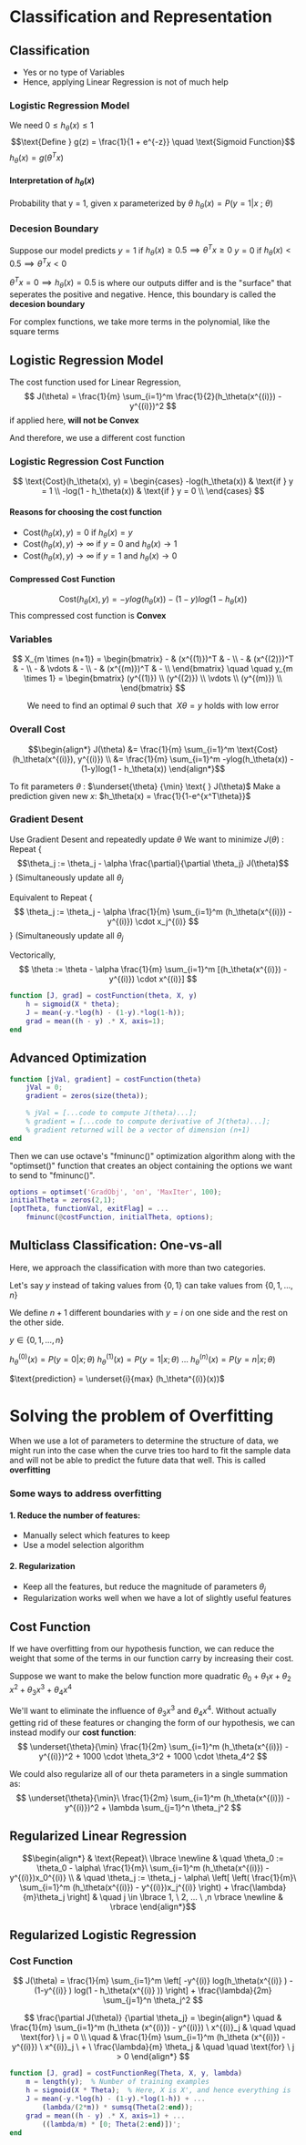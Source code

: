 
# Classification and Representation

## Classification
* Yes or no type of Variables
* Hence, applying Linear Regression is not of much help

### Logistic Regression Model
We need $0 \leq h_\theta(x) \leq 1$
$$\text{Define } g(z) = \frac{1}{1 + e^{-z}} \quad \text{Sigmoid Function}$$
$h_\theta(x) = g(\theta^Tx)$

#### Interpretation of $h_\theta(x)$
Probability that y = 1, given x parameterized by $\theta$
$h_\theta(x) = P(y=1 | x \ ; \ \theta)$

### Decesion Boundary
Suppose our model predicts
$y = 1$ if $h_\theta(x) \geq 0.5 \implies \theta^T x \geq 0$ 
$y = 0$ if $h_\theta(x) < 0.5 \implies \theta^T x < 0$

$\theta^T x = 0 \implies h_\theta(x) = 0.5$ is where our outputs differ
and is the "surface" that seperates the positive and negative. 
Hence, this boundary is called the **decesion boundary**

For complex functions, we take more terms in the polynomial, like the square terms


## Logistic Regression Model

The cost function used for Linear Regression,
$$
J(\theta) = \frac{1}{m} \sum_{i=1}^m \frac{1}{2}(h_\theta(x^{(i)}) - y^{(i)})^2
$$ if applied here, **will not be Convex**

And therefore, we use a different cost function

### Logistic Regression Cost Function
$$
\text{Cost}(h_\theta(x), y) = 
\begin{cases}
	-log(h_\theta(x)) & \text{if } y = 1 \\
	-log(1 - h_\theta(x)) & \text{if } y = 0 \\
\end{cases}
$$

#### Reasons for choosing the cost function
* $\text{Cost}(h_\theta(x), y) = 0 \text{ if } h_\theta(x) = y$
* $\text{Cost}(h_\theta(x), y) \to \infty \text{ if } y=0 \text{ and } h_\theta(x) \to 1$
* $\text{Cost}(h_\theta(x), y) \to \infty \text{ if } y=1 \text{ and } h_\theta(x) \to 0$

#### Compressed Cost Function
$$\text{Cost}(h_\theta(x), y) =
-ylog(h_\theta(x)) - (1-y)log(1 - h_\theta(x))$$
This compressed cost function is **Convex**

### Variables
$$
X_{m \times (n+1)} = 
\begin{bmatrix}
	- & (x^{(1)})^T & - \\
	- & (x^{(2)})^T & - \\
	- & \vdots & - \\
	- & (x^{(m)})^T & - \\
\end{bmatrix} 
\quad \quad
y_{m \times 1} = 
\begin{bmatrix}
	(y^{(1)}) \\
	(y^{(2)}) \\
	\vdots \\
	(y^{(m)}) \\
\end{bmatrix} 
$$

$$
\text{We need to find an optimal } \theta \text{ such that} \ \ 
X\theta = y \text{ holds with low error}
$$

### Overall Cost

$$\begin{align*}
	J(\theta)
	&= \frac{1}{m} \sum_{i=1}^m
		\text{Cost}(h_\theta(x^{(i)}), y^{(i)}) \\
	&= \frac{1}{m} \sum_{i=1}^m
		-ylog(h_\theta(x)) - (1-y)log(1 - h_\theta(x))
\end{align*}$$

To fit parameters $\theta$ : $\underset{\theta} {\min} \text{ } J(\theta)$
Make a prediction given new $x$: $h_\theta(x) = \frac{1}{1-e^{x^T\theta}}$


### Gradient Desent
Use Gradient Desent and repeatedly update $\theta$
We want to minimize $J(\theta)$ :
Repeat $\{$
$$\theta_j := \theta_j - \alpha \frac{\partial}{\partial \theta_j} J(\theta)$$ 
$\}$ (Simultaneously update all $\theta_j$

Equivalent to 
Repeat $\{$
$$
\theta_j := \theta_j - \alpha 
\frac{1}{m} \sum_{i=1}^m (h_\theta(x^{(i)}) - y^{(i)}) \cdot x_j^{(i)}
$$ $\}$ (Simultaneously update all $\theta_j$

Vectorically,
$$
\theta := \theta - \alpha 
\frac{1}{m} \sum_{i=1}^m [(h_\theta(x^{(i)}) - y^{(i)}) \cdot x^{(i)}]
$$


```matlab
function [J, grad] = costFunction(theta, X, y)
	h = sigmoid(X * theta);
	J = mean(-y.*log(h) - (1-y).*log(1-h));
	grad = mean((h - y) .* X, axis=1);
end
```

## Advanced Optimization
```matlab
function [jVal, gradient] = costFunction(theta)
	jVal = 0;
	gradient = zeros(size(theta));
	
	% jVal = [...code to compute J(theta)...];
	% gradient = [...code to compute derivative of J(theta)...];
	% gradient returned will be a vector of dimension (n+1) 
end
```

Then we can use octave's "fminunc()" optimization algorithm along with the "optimset()" function that creates an object containing the options we want to send to "fminunc()".

```matlab
options = optimset('GradObj', 'on', 'MaxIter', 100);
initialTheta = zeros(2,1);
[optTheta, functionVal, exitFlag] = ...
	fminunc(@costFunction, initialTheta, options);
```

## Multiclass Classification: One-vs-all
Here, we approach the classification with more than two categories. 

Let's say $y$ instead of taking values from $\{0, 1\}$ can take values from $\{0, 1, \dots , n\}$

We define $n+1$ different boundaries with $y=i$ on one side and the rest on the other side. 

$y \in \{0, 1, \dots, n \}$

$h_\theta^{(0)}(x) = P(y=0|x; \theta)$
$h_\theta^{(1)}(x) = P(y=1|x; \theta)$
$\dots$
$h_\theta^{(n)}(x) = P(y=n|x; \theta)$

$\text{prediction} = \underset{i}{max} (h_\theta^{(i)}(x))$


# Solving the problem of Overfitting
When we use a lot of parameters to determine the structure of data, we might run into the case when the curve tries too hard to fit the sample data and will not be able to predict the future data that well. This is called **overfitting**

### Some ways to address overfitting

#### 1. Reduce the number of features:
-   Manually select which features to keep
-   Use a model selection algorithm
    

#### 2. Regularization
-   Keep all the features, but reduce the magnitude of parameters $\theta_j​$
-   Regularization works well when we have a lot of slightly useful features

## Cost Function

If we have overfitting from our hypothesis function, we can reduce the weight that some of the terms in our function carry by increasing their cost.

Suppose we want to make the below function more quadratic
$\theta_0​+\theta_1​x+\theta_2 ​x^2+\theta_3 ​x^3+\theta_4​ x^4$

We'll want to eliminate the influence of $\theta_3x^3$ and $\theta_4x^4$. Without actually getting rid of these features or changing the form of our hypothesis, we can instead modify our **cost function**:
$$
\underset{\theta}{\min} \frac{1}{2m} \sum_{i=1}^m
(h_\theta(x^{(i)}) - y^{(i)})^2 + 
1000 \cdot \theta_3^2 +
1000 \cdot \theta_4^2
$$
	
We could also regularize all of our theta parameters in a single summation as:
$$
\underset{\theta}{\min}\ \frac{1}{2m} \sum_{i=1}^m
(h_\theta(x^{(i)}) - y^{(i)})^2 + 
\lambda \sum_{j=1}^n \theta_j^2
$$

## Regularized Linear Regression
$$\begin{align*} 
	& \text{Repeat}\ \lbrace \newline 
	& \quad
		\theta_0 := \theta_0 -
		 \alpha\ \frac{1}{m}\ \sum_{i=1}^m (h_\theta(x^{(i)}) - y^{(i)})x_0^{(i)} \\ 
	& \quad
		\theta_j := \theta_j - \alpha\ 
		\left[ \left( \frac{1}{m}\ 
		\sum_{i=1}^m (h_\theta(x^{(i)}) - y^{(i)})x_j^{(i)} \right) + 
		\frac{\lambda}{m}\theta_j \right] 
	& \quad j \in \lbrace 1, \ 2, ... \ ,n \rbrace \newline 
	& \rbrace 
\end{align*}$$

## Regularized Logistic Regression

### Cost Function
$$
 J(\theta) = \frac{1}{m} \sum_{i=1}^m \left[
 -y^{(i)} log(h_\theta(x^{(i)} ) - 
 (1-y^{(i)} ) log(1 - h_\theta(x^{(i)} )) \right] +
 \frac{\lambda}{2m} \sum_{j=1}^n \theta_j^2
$$

$$
\frac{\partial J(\theta)} {\partial \theta_j} =
\begin{align*}
	\quad & \frac{1}{m} \sum_{i=1}^m 
	(h_\theta (x^{(i)}) - y^{(i)}) \ x^{(i)}_j
	& \quad \quad \text{for} \ j = 0 \\ 
	\quad &  \frac{1}{m} \sum_{i=1}^m 
	(h_\theta (x^{(i)}) - y^{(i)}) \ x^{(i)}_j  
	\ + \ \frac{\lambda}{m} \theta_j
	& \quad \quad \text{for} \ j > 0
\end{align*}
$$

```matlab
function [J, grad] = costFunctionReg(Theta, X, y, lambda)
	m = length(y);  % Number of training examples
	h = sigmoid(X * Theta);  % Here, X is X', and hence everything is
	J = mean(-y.*log(h) - (1-y).*log(1-h)) + ...
		(lambda/(2*m)) * sumsq(Theta(2:end));
	grad = mean((h - y) .* X, axis=1) + ...
		((lambda/m) * [0; Theta(2:end)])';
end
```

